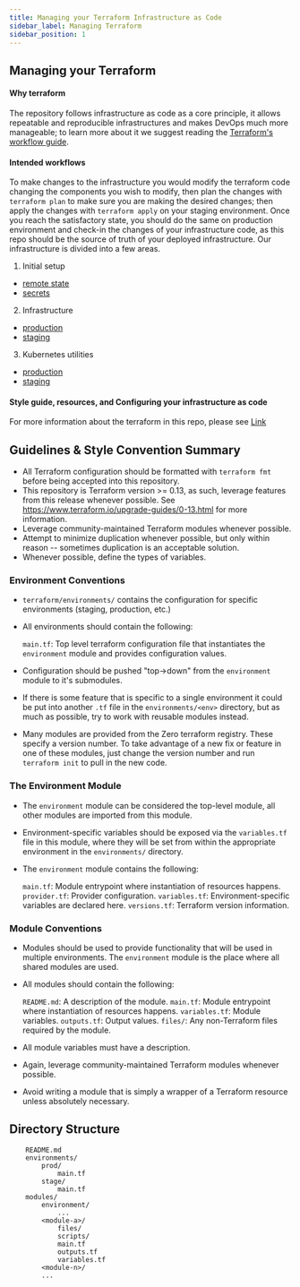 ```yaml
---
title: Managing your Terraform Infrastructure as Code
sidebar_label: Managing Terraform
sidebar_position: 1
---
```


## Managing your Terraform
#### Why terraform
The repository follows infrastructure as code as a core principle, it allows repeatable and reproducible infrastructures and makes DevOps much more manageable; to learn more about it we suggest reading the [Terraform's workflow guide][tf-workflow].

#### Intended workflows
To make changes to the infrastructure you would modify the terraform code changing the components you wish to modify, then plan the changes with `terraform plan` to make sure you are making the desired changes; then apply the changes with `terraform apply` on your staging environment. Once you reach the satisfactory state, you should do the same on production environment and check-in the changes of your infrastructure code, as this repo should be the source of truth of your deployed infrastructure.
Our infrastructure is divided into a few areas.
1. Initial setup
  - [remote state][tf-remote-state]
  - [secrets][tf-secrets]
2. Infrastructure
  - [production][tf-production-env]
  - [staging][tf-staging-env]
3. Kubernetes utilities
  - [production][tf-production-utilities]
  - [staging][tf-staging-utilities]

#### Style guide, resources, and Configuring your infrastructure as code
For more information about the terraform in this repo, please see [Link][zero-tf-guide]


## Guidelines & Style Convention Summary

- All Terraform configuration should be formatted with `terraform fmt` before being accepted into this repository.
- This repository is Terraform version >= 0.13, as such, leverage features from this release whenever possible.
    See https://www.terraform.io/upgrade-guides/0-13.html for more information.
- Leverage community-maintained Terraform modules whenever possible.
- Attempt to minimize duplication whenever possible, but only within reason -- sometimes duplication is an acceptable solution.
- Whenever possible, define the types of variables.


### Environment Conventions

- `terraform/environments/` contains the configuration for specific environments (staging, production, etc.)
- All environments should contain the following:

    `main.tf`: Top level terraform configuration file that instantiates the `environment` module and provides configuration values.

- Configuration should be pushed "top->down" from the `environment` module to it's submodules.
- If there is some feature that is specific to a single environment it could be put into another `.tf` file in the `environments/<env>` directory, but as much as possible, try to work with reusable modules instead.
- Many modules are provided from the Zero terraform registry. These specify a version number. To take advantage of a new fix or feature in one of these modules, just change the version number and run `terraform init` to pull in the new code.


### The Environment Module

- The `environment` module can be considered the top-level module, all other modules are imported from this module.
- Environment-specific variables should be exposed via the `variables.tf` file in this module, where they will be set from within the appropriate environment in the `environments/` directory.
- The `environment` module contains the following:

    `main.tf`: Module entrypoint where instantiation of resources happens.
    `provider.tf`: Provider configuration.
    `variables.tf`: Environment-specific variables are declared here.
    `versions.tf`: Terraform version information.


### Module Conventions

- Modules should be used to provide functionality that will be used in multiple environments. The `environment` module is the place where all shared modules are used.
- All modules should contain the following:

    `README.md`: A description of the module.
    `main.tf`: Module entrypoint where instantiation of resources happens.
    `variables.tf`: Module variables.
    `outputs.tf`: Output values.
    `files/`: Any non-Terraform files required by the module.

- All module variables must have a description.
- Again, leverage community-maintained Terraform modules whenever possible.
- Avoid writing a module that is simply a wrapper of a Terraform resource unless absolutely necessary.

## Directory Structure

```
    README.md
    environments/
        prod/
            main.tf
        stage/
            main.tf
    modules/
        environment/
            ...
        <module-a>/
            files/
            scripts/
            main.tf
            outputs.tf
            variables.tf
        <module-n>/
        ...
```

[tf-workflow]: https://www.terraform.io/guides/core-workflow.html

[zero-tf-guide]: https://github.com/commitdev/zero-aws-eks-stack/tree/main/templates/terraform/README.md
<!-- code -->
[tf-remote-state]: https://github.com/commitdev/zero-aws-eks-stack/tree/main/templates/terraform/bootstrap/remote-state
[tf-secrets]: https://github.com/commitdev/zero-aws-eks-stack/tree/main/templates/terraform/bootstrap/secrets
[tf-production-env]: https://github.com/commitdev/zero-aws-eks-stack/tree/main/templates/terraform/environments/prod
[tf-staging-env]: https://github.com/commitdev/zero-aws-eks-stack/tree/main/templates/terraform/environments/stage
[tf-production-utilities]: https://github.com/commitdev/zero-aws-eks-stack/tree/main/templates/kubernetes/terraform/environments/prod
[tf-staging-utilities]: https://github.com/commitdev/zero-aws-eks-stack/tree/main/templates/kubernetes/terraform/environments/stage